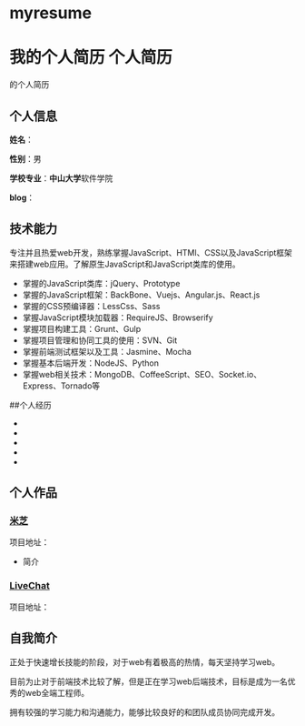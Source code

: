 # myresume
我的个人简历
个人简历
======================
的个人简历

## 个人信息

**姓名**：

**性别**：男

**学校专业**：**中山大学**软件学院

**blog**：

## 技术能力

专注并且热爱web开发，熟练掌握JavaScript、HTMl、CSS以及JavaScript框架来搭建web应用。了解原生JavaScript和JavaScript类库的使用。

* 掌握的JavaScript类库：jQuery、Prototype
* 掌握的JavaScript框架：BackBone、Vuejs、Angular.js、React.js
* 掌握的CSS预编译器：LessCss、Sass
* 掌握JavaScript模块加载器：RequireJS、Browserify
* 掌握项目构建工具：Grunt、Gulp
* 掌握项目管理和协同工具的使用：SVN、Git
* 掌握前端测试框架以及工具：Jasmine、Mocha
* 掌握基本后端开发：NodeJS、Python
* 掌握web相关技术：MongoDB、CoffeeScript、SEO、Socket.io、Express、Tornado等

##个人经历

* 
* 
* 
* 
* 

## 个人作品

### [米芝]()
项目地址：
- 简介

### [LiveChat](https://github.com)
项目地址： 


## 自我简介

正处于快速增长技能的阶段，对于web有着极高的热情，每天坚持学习web。

目前为止对于前端技术比较了解，但是正在学习web后端技术，目标是成为一名优秀的web全端工程师。

拥有较强的学习能力和沟通能力，能够比较良好的和团队成员协同完成开发。
